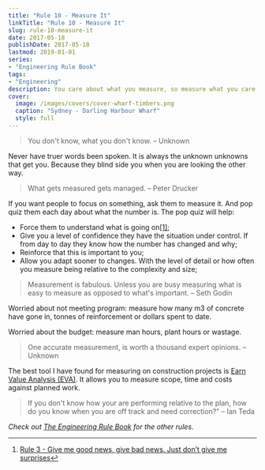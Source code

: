 ```yaml
---
title: "Rule 10 - Measure It"
linkTitle: "Rule 10 - Measure It"
slug: rule-10-measure-it
date: 2017-05-18
publishDate: 2017-05-18
lastmod: 2019-01-01
series:
- "Engineering Rule Book"
tags: 
- "Engineering"
description: You care about what you measure, so measure what you care about.
cover:
  image: /images/covers/cover-wharf-timbers.png
  caption: "Sydney - Darling Harbour Wharf"
  style: full
---
```


> You don't know, what you don't know. – Unknown

Never have truer words been spoken. It is always the unknown unknowns that get you. Because they blind side you when you are looking the other way.

> What gets measured gets managed. – Peter Drucker

If you want people to focus on something, ask them to measure it. And pop quiz them each day about what the number is. The pop quiz will help:

- Force them to understand what is going on[[1]]([1]);
- Give you a level of confidence they have the situation under control. If from day to day they know how the number has changed and why;
- Reinforce that this is important to you;
- Allow you adapt sooner to changes. With the level of detail or how often you measure being relative to the complexity and size;

> Measurement is fabulous. Unless you are busy measuring what is easy to measure as opposed to what's important. – Seth Godin

Worried about not meeting program: measure how many m3 of concrete have gone in, tonnes of reinforcement or dollars spent to date.

Worried about the budget: measure man hours, plant hours or wastage.

> One accurate measurement, is worth a thousand expert opinions. – Unknown

The best tool I have found for measuring on construction projects is [Earn Value Analysis (EVA)](https://en.wikipedia.org/wiki/Earned_value_management). It allows you to measure scope, time and costs against planned work.

> If you don't know how your are performing relative to the plan, how do you know when you are off track and need correction?" – Ian Teda

*Check out [The Engineering Rule Book](/engineering-rule-book/) for the other rules.*

---

1. [Rule 3 - Give me good news, give bad news. Just don’t give me surprises](/blog/rule-3-dont-give-me-surprises)[↩︎](↩︎)